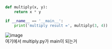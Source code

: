 ```python
def multiply(x, y):
    return x * y

if __name__ == '__main__':
    print('multiply result =', multiply(3, 4))
```
![image](https://github.com/user-attachments/assets/d502a724-6f88-4d0a-b850-8bef30648db9)
<br>
여기에서 multiply.py가 main이 되는거
